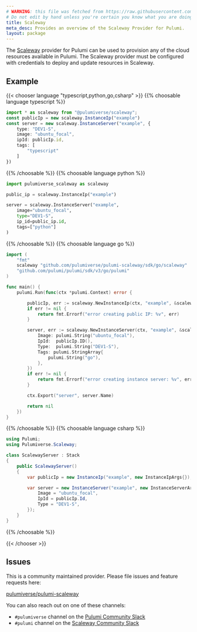 ```yaml
---
# WARNING: this file was fetched from https://raw.githubusercontent.com/pulumiverse/pulumi-scaleway/v1.22.0/docs/_index.md
# Do not edit by hand unless you're certain you know what you are doing!
title: Scaleway
meta_desc: Provides an overview of the Scaleway Provider for Pulumi.
layout: package
---
```


The [Scaleway](https://www.scaleway.com/) provider for Pulumi can be used to provision any of the cloud resources available in Pulumi.
The Scaleway provider must be configured with credentials to deploy and update resources in Scaleway.

## Example

{{< chooser language "typescript,python,go,csharp" >}}
{{% choosable language typescript %}}

```typescript
import * as scaleway from "@pulumiverse/scaleway";
const publicIp = new scaleway.InstanceIp("example")
const server = new scaleway.InstanceServer("example", {
    type: "DEV1-S",
    image: "ubuntu_focal",
    ipId: publicIp.id,
    tags: [
        "typescript"
    ]
})
```

{{% /choosable %}}
{{% choosable language python %}}

```python
import pulumiverse_scaleway as scaleway

public_ip = scaleway.InstanceIp("example")

server = scaleway.InstanceServer("example",
    image="ubuntu_focal",
    type="DEV1-S",
    ip_id=public_ip.id,
    tags=["python"]
)
```

{{% /choosable %}}
{{% choosable language go %}}

```go
import (
	"fmt"
	scaleway "github.com/pulumiverse/pulumi-scaleway/sdk/go/scaleway"
	"github.com/pulumi/pulumi/sdk/v3/go/pulumi"
)

func main() {
	pulumi.Run(func(ctx *pulumi.Context) error {

		publicIp, err := scaleway.NewInstanceIp(ctx, "example", &scaleway.InstanceIpArgs{})
		if err != nil {
			return fmt.Errorf("error creating public IP: %v", err)
		}

		server, err := scaleway.NewInstanceServer(ctx, "example", &scaleway.InstanceServerArgs{
			Image: pulumi.String("ubuntu_focal"),
			IpId:  publicIp.ID(),
			Type:  pulumi.String("DEV1-S"),
			Tags: pulumi.StringArray{
				pulumi.String("go"),
			},
		})
		if err != nil {
			return fmt.Errorf("error creating instance server: %v", err)
		}

		ctx.Export("server", server.Name)

		return nil
	})
}
```

{{% /choosable %}}
{{% choosable language csharp %}}

```csharp
using Pulumi;
using Pulumiverse.Scaleway;

class ScalewayServer : Stack
{
    public ScalewayServer()
    {
        var publicIp = new InstanceIp("example", new InstanceIpArgs{});

        var server = new InstanceServer("example", new InstanceServerArgs{
            Image = "ubuntu_focal",
            IpId = publicIp.Id,
            Type = "DEV1-S",
        });
    }
}
```

{{% /choosable %}}

{{< /chooser >}}

## Issues

This is a community maintained provider. Please file issues and feature requests here:

[pulumiverse/pulumi-scaleway](https://github.com/pulumiverse/pulumi-scaleway/issues)

You can also reach out on one of these channels:

* `#pulumiverse` channel on the [Pulumi Community Slack](https://slack.pulumi.com)
* `#pulumi` channel on the [Scaleway Community Slack](https://slack.scaleway.com)

